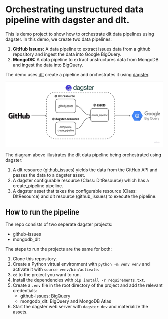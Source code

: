 # Orchestrating unstructured data pipeline with dagster and dlt.

This is demo project to show how to orchestrate dlt data pipelines using dagster. In this demo, we create two data pipelines:
1. **GitHub Issues:** A data pipeline to extract issues data from a github repository and ingest the data into Google BigQuery. 
2. **MongoDB:** A data pipeline to extract unstructures data from MongoDB and ingest the data into BigQuery.

The demo uses [dlt](https://github.com/dlt-hub/dlt) create a pipeline and orchestrates it using [dagster](https://github.com/dagster-io/dagster).

![The overview of the project demo.](dagster_dlt_overview.jpg)

The diagram above illustrates the dlt data pipeline being orchestrated using dagster:
1. A dlt resource (github_issues) yields the data from the GitHub API and passes the data to a dagster asset.
2. A dagster configurable resource (Class: DltResource) which has a create_pipeline pipeline.
3. A dagster asset that takes the configurable resource (Class: DltResource) and dlt resource (github_issues) to execute the pipeline.

## How to run the pipeline
The repo consists of two seperate dagster projects:
- github-issues
- mongodb_dlt

The steps to run the projects are the same for both:
1. Clone this repository.
2. Create a Python virtual environment with `python -m venv venv` and activate it with `source venv/bin/activate`.
3. ``cd`` to the project you want to run.
4. Install the dependencies with `pip install -r requirements.txt`.
5. Create a ``.env`` file in the root directory of the project and add the relevant credentials:
    - github-issues: BigQuery
    - mongodb_dlt: BigQuery and MongoDB Atlas
6. Start the dagster web server with `dagster dev` and materialize the assets.